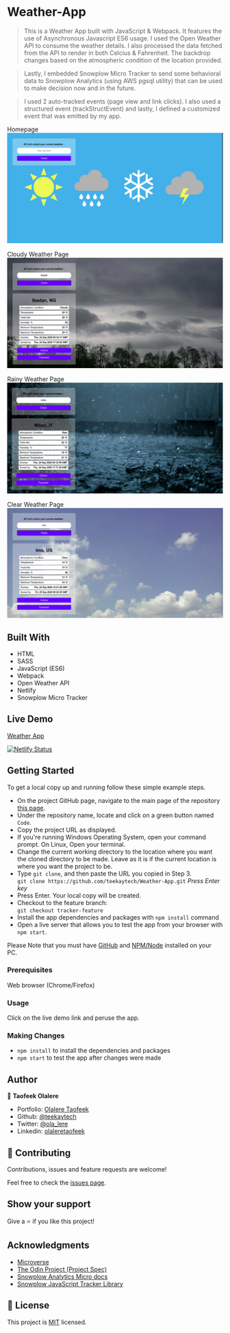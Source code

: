 # Weather-App

> This is a Weather App built with JavaScript &amp; Webpack. It features the use of Asynchronous Javascript ES6 usage. I used the Open Weather API to consume the weather details. I also processed the data fetched from the API to render in both Celcius & Fahrenheit. The backdrop changes based on the atmospheric condition of the location provided.

> Lastly, I embedded Snowplow Micro Tracker to send some behavioral data to Snowplow Analytics (using AWS pgsql utility) that can be used to make decision now and in the future.

> I used 2 auto-tracked events (page view and link clicks). I also used a structured event (trackStructEvent) and lastly, I defined a customized event that was emitted by my app.

Homepage
![Landing page](src/assets/images/screenshots/first.png)

Cloudy Weather Page
![cloud page](src/assets/images/screenshots/second.png)

Rainy Weather Page
![Rain page](src/assets/images/screenshots/third.png)

Clear Weather Page
![Clear page](src/assets/images/screenshots/forth.png)

## Built With

- HTML
- SASS
- JavaScript (ES6)
- Webpack
- Open Weather API
- Netlify
- Snowplow Micro Tracker

## Live Demo

<a href="https://wappjs.netlify.app/" target="_blank">Weather App</a>

[![Netlify Status](https://api.netlify.com/api/v1/badges/d9522c2e-5f11-412b-95a0-8f2d136c8cbc/deploy-status)](https://app.netlify.com/sites/wappjs/deploys)

## Getting Started

To get a local copy up and running follow these simple example steps.

- On the project GitHub page, navigate to the main page of the repository [this page](https://github.com/teekaytech/Weather-App.git).
- Under the repository name, locate and click on a green button named `Code`.
- Copy the project URL as displayed.
- If you're running Windows Operating System, open your command prompt. On Linux, Open your terminal.
- Change the current working directory to the location where you want the cloned directory to be made. Leave as it is if the current location is where you want the project to be.
- Type `git clone`, and then paste the URL you copied in Step 3.<br>
  `git clone https://github.com/teekaytech/Weather-App.git` <em>Press Enter key</em><br>
- Press Enter. Your local copy will be created.
- Checkout to the feature branch: <br>
  `git checkout tracker-feature`
- Install the app dependencies and packages with `npm install` command
- Open a live server that allows you to test the app from your browser with `npm start`.

Please Note that you must have [GitHub](https://gist.github.com/derhuerst/1b15ff4652a867391f03) and [NPM/Node](https://nodejs.org/en/download/) installed on your PC.

### Prerequisites

Web browser (Chrome/Firefox)

### Usage

Click on the live demo link and peruse the app.

### Making Changes

- `npm install` to install the dependencies and packages
- `npm start` to test the app after changes were made

## Author

👤 **Taofeek Olalere**

- Portfolio: [Olalere Taofeek](https://taofeekolalere.me/)
- Github: [@teekaytech](https://github.com/teekaytech)
- Twitter: [@ola_lere](https://twitter.com/ola_lere)
- Linkedin: [olaleretaofeek](https://linkedin.com/in/olaleretaofeek)

## 🤝 Contributing

Contributions, issues and feature requests are welcome!

Feel free to check the [issues page](issues/).

## Show your support

Give a ⭐️ if you like this project!

## Acknowledgments

- [Microverse](https://.microverse.org/)
- [The Odin Project (Project Spec)](https://www.theodinproject.com/courses/javascript/lessons/weather-app)
- [Snowplow Analytics Micro docs](https://github.com/snowplow-incubator/snowplow-micro/)
- [Snowplow JavaScript Tracker Library](https://docs.snowplowanalytics.com/docs/collecting-data/collecting-from-own-applications/javascript-trackers/javascript-tracker/)

## 📝 License

This project is [MIT](lic.url) licensed.
